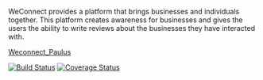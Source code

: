 WeConnect provides a platform that brings businesses and individuals together. This platform creates awareness for businesses and gives the users the ability to write reviews about the businesses they have interacted with.


[Weconnect_Paulus](https://paulusk24.github.io/Weconnect_Paulus/templates/home.html)

[![Build Status](https://travis-ci.org/paulusk24/Weconnect_Paulus.svg?branch=master)](https://travis-ci.org/paulusk24/Weconnect_Paulus)
[![Coverage Status](https://coveralls.io/repos/github/paulusk24/Weconnect_Paulus/badge.svg?branch=master)](https://coveralls.io/github/paulusk24/Weconnect_Paulus?branch=master)

